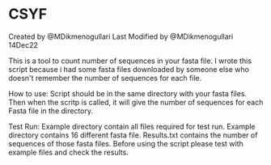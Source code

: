 # CSYF
Created by @MDikmenogullari
Last Modified by @MDikmenogullari 14Dec22

This is a tool to count number of sequences in your fasta file.
I wrote this script because i had some fasta files downloaded by someone else who doesn't remember the number of sequences for each file.

How to use:
Script should be in the same directory with your fasta files.
Then when the scritp is called, it will give the number of sequences for each Fasta file in the directory.

Test Run:
Example directory contain all files required for test run.
Example directory contains 16 different fasta file.
Results.txt contains the number of sequences of those fasta files.
Before using the script please test with example files and check the results.
